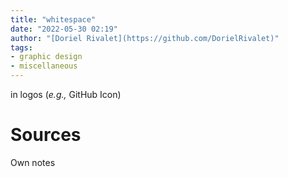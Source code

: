 ```yaml
---
title: "whitespace"
date: "2022-05-30 02:19"
author: "[Doriel Rivalet](https://github.com/DorielRivalet)"
tags:
- graphic design
- miscellaneous
---
```


in logos (*e.g.,*  GitHub Icon)
# Sources
Own notes


